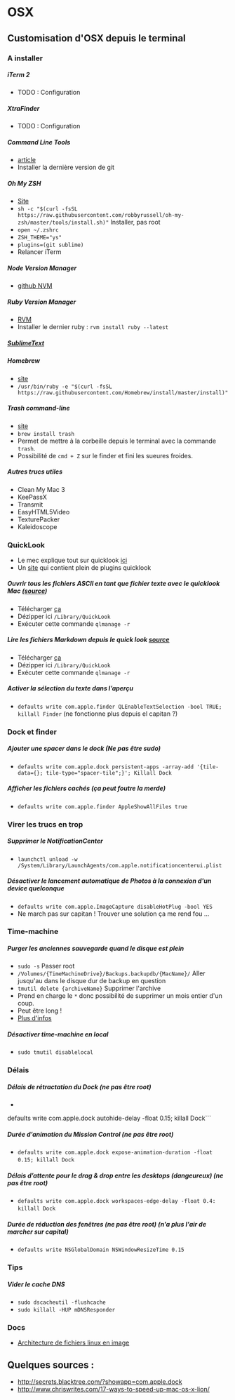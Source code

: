 # OSX



## Customisation d'OSX depuis le terminal

### A installer


##### iTerm 2
- TODO : Configuration


##### XtraFinder
- TODO : Configuration


##### Command Line Tools
- [article](http://osxdaily.com/2014/02/12/install-command-line-tools-mac-os-x/)
- Installer la dernière version de git


##### Oh My ZSH
- [Site](https://github.com/robbyrussell/oh-my-zsh)
- `sh -c "$(curl -fsSL https://raw.githubusercontent.com/robbyrussell/oh-my-zsh/master/tools/install.sh)"` Installer, pas root
- `open ~/.zshrc`
- `ZSH_THEME="ys"`
- `plugins=(git sublime)`
- Relancer iTerm


##### Node Version Manager
- [github NVM](https://github.com/creationix/nvm)

##### Ruby Version Manager
- [RVM](https://rvm.io/rvm/basics)
- Installer le dernier ruby : `rvm install ruby --latest`


##### [SublimeText](https://github.com/zouloux/personal-doc/blob/master/docs/sublime.md)


##### Homebrew
- [site](http://brew.sh/)
- `/usr/bin/ruby -e "$(curl -fsSL https://raw.githubusercontent.com/Homebrew/install/master/install)"`


##### Trash command-line
- [site](http://hasseg.org/trash/)
- `brew install trash`
- Permet de mettre à la corbeille depuis le terminal avec la commande `trash`.
- Possibilité de `cmd + Z` sur le finder et fini les sueures froides.


##### Autres trucs utiles
- Clean My Mac 3
- KeePassX
- Transmit
- EasyHTML5Video
- TexturePacker
- Kaleidoscope




### QuickLook

- Le mec explique tout sur quicklook [ici](http://tidbits.com/article/16254)
- Un [site](http://www.quicklookplugins.com/) qui contient plein de plugins quicklook

##### Ouvrir tous les fichiers ASCII en tant que fichier texte avec le quicklook Mac ([source](https://coderwall.com/p/dlithw/use-osx-finder-quicklook-to-preview-all-plain-text-files))
- Télécharger [ça](https://github.com/whomwah/qlstephen/releases)
- Dézipper ici `/Library/QuickLook`
- Exécuter cette commande `qlmanage -r`

##### Lire les fichiers Markdown depuis le quick look [source](https://github.com/toland/qlmarkdown)
- Télécharger [ça](https://github.com/toland/qlmarkdown/releases)
- Dézipper ici `/Library/QuickLook`
- Exécuter cette commande `qlmanage -r`

##### Activer la sélection du texte dans l’aperçu
- `defaults write com.apple.finder QLEnableTextSelection -bool TRUE; killall Finder`
(ne fonctionne plus depuis el capitan ?)



### Dock et finder

##### Ajouter une spacer dans le dock (Ne pas être sudo)
- `defaults write com.apple.dock persistent-apps -array-add '{tile-data={}; tile-type="spacer-tile";}'; Killall Dock`

##### Afficher les fichiers cachés (ça peut foutre la merde)
- `defaults write com.apple.finder AppleShowAllFiles true`



### Virer les trucs en trop

##### Supprimer le NotificationCenter
- `launchctl unload -w /System/Library/LaunchAgents/com.apple.notificationcenterui.plist`

##### Désactiver le lancement automatique de Photos à la connexion d'un device quelconque
- `defaults write com.apple.ImageCapture disableHotPlug -bool YES`
- Ne march pas sur capitan ! Trouver une solution ça me rend fou ...



### Time-machine

##### Purger les anciennes sauvegarde quand le disque est plein
- `sudo -s` Passer root
- `/Volumes/{TimeMachineDrive}/Backups.backupdb/{MacName}/` Aller jusqu'au dans le disque dur de backup en question
- `tmutil delete {archiveName}` Supprimer l'archive
- Prend en charge le `*` donc possibilité de supprimer un mois entier d'un coup.
- Peut être long !
- [Plus d'infos](http://osxdaily.com/2015/07/27/delete-old-backups-time-machine-mac/)

##### Désactiver time-machine en local
- `sudo tmutil disablelocal`



### Délais

##### Délais de rétractation du Dock (ne pas être root)
- ```defaults write com.apple.dock autohide-time-modifier -float 0.15;
defaults write com.apple.dock autohide-delay -float 0.15;
killall Dock```

##### Durée d’animation du Mission Control (ne pas être root)
- `defaults write com.apple.dock expose-animation-duration -float 0.15; killall Dock`
 
##### Délais d’attente pour le drag & drop entre les desktops (dangeureux) (ne pas être root)
- `defaults write com.apple.dock workspaces-edge-delay -float 0.4: killall Dock`
 
##### Durée de réduction des fenêtres (ne pas être root) (n'a plus l'air de marcher sur capital)
- `defaults write NSGlobalDomain NSWindowResizeTime 0.15`
 


### Tips

##### Vider le cache DNS
- `sudo dscacheutil -flushcache`
- `sudo killall -HUP mDNSResponder`


### Docs
- [Architecture de fichiers linux en image](https://pbs.twimg.com/media/ClPkUMRWgAADjiW.jpg:large)


## Quelques sources :

- http://secrets.blacktree.com/?showapp=com.apple.dock
- http://www.chriswrites.com/17-ways-to-speed-up-mac-os-x-lion/

